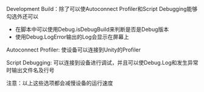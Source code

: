 Development Build：除了可以使Autoconnect Profiler和Script Debugging能够勾选外还可以
- 在脚本中可以使用Debug.isDebugBuild来判断是否是Debug版本
- 使用Debug.LogError输出的Log会显示在屏幕上

Autoconnect Profiler: 使设备可以连接到Unity的Profiler

Script Debugging: 可以连接到设备进行调试，并且可以使Debug.Log和发生异常时输出文件名及行号

注意：以上这些选项都会减慢设备的运行速度